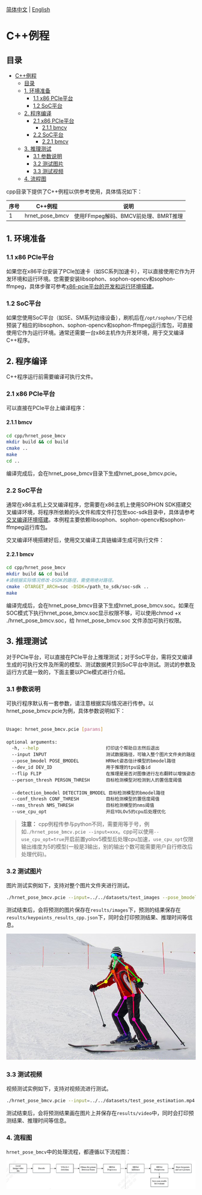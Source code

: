 [简体中文](./README.md) | [English](./README_EN.md)

# C++例程

## 目录

- [C++例程](#c++例程)
  - [目录](#目录)
  - [1. 环境准备](#1-环境准备)
    - [1.1 x86 PCIe平台](#11-x86-pcie平台)
    - [1.2 SoC平台](#12-soc平台)
  - [2. 程序编译](#2-程序编译)
    - [2.1 x86 PCIe平台](#21-x86-pcie平台)
      - [2.1.1 bmcv](#211-bmcv)
    - [2.2 SoC平台](#22-soc平台)
      - [2.2.1 bmcv](#221-bmcv)
  - [3. 推理测试](#3-推理测试)
    - [3.1 参数说明](#31-参数说明)
    - [3.2 测试图片](#32-测试图片)
    - [3.3 测试视频](#33-测试视频)
  - [4. 流程图](#4-流程图)


cpp目录下提供了C++例程以供参考使用，具体情况如下：

| 序号 | C++例程        | 说明                               |
| -- | --------------- | ---------------------------------- |
| 1  | hrnet_pose_bmcv | 使用FFmpeg解码、BMCV前处理、BMRT推理 |

## 1. 环境准备

### 1.1 x86 PCIe平台

如果您在x86平台安装了PCIe加速卡（如SC系列加速卡），可以直接使用它作为开发环境和运行环境。您需要安装libsophon、sophon-opencv和sophon-ffmpeg，具体步骤可参考[x86-pcie平台的开发和运行环境搭建](../../../docs/Environment_Install_Guide.md#3-x86-pcie平台的开发和运行环境搭建)。

### 1.2 SoC平台

如果您使用SoC平台（如SE、SM系列边缘设备），刷机后在`/opt/sophon/`下已经预装了相应的libsophon、sophon-opencv和sophon-ffmpeg运行库包，可直接使用它作为运行环境。通常还需要一台x86主机作为开发环境，用于交叉编译C++程序。

## 2. 程序编译

C++程序运行前需要编译可执行文件。

### 2.1 x86 PCIe平台

可以直接在PCIe平台上编译程序：

#### 2.1.1 bmcv

```bash
cd cpp/hrnet_pose_bmcv
mkdir build && cd build
cmake .. 
make
cd ..
```

编译完成后，会在hrnet_pose_bmcv目录下生成hrnet_pose_bmcv.pcie。

### 2.2 SoC平台

通常在x86主机上交叉编译程序，您需要在x86主机上使用SOPHON SDK搭建交叉编译环境，将程序所依赖的头文件和库文件打包至soc-sdk目录中，具体请参考[交叉编译环境搭建](../../../docs/Environment_Install_Guide.md#41-交叉编译环境搭建)。本例程主要依赖libsophon、sophon-opencv和sophon-ffmpeg运行库包。

交叉编译环境搭建好后，使用交叉编译工具链编译生成可执行文件：

#### 2.2.1 bmcv

```bash
cd cpp/hrnet_pose_bmcv
mkdir build && cd build
#请根据实际情况修改-DSDK的路径，需使用绝对路径。
cmake -DTARGET_ARCH=soc -DSDK=/path_to_sdk/soc-sdk ..  
make
```

编译完成后，会在hrnet_pose_bmcv目录下生成hrnet_pose_bmcv.soc。如果在SOC模式下执行hrnet_pose_bmcv.soc显示权限不够，可以使用chmod +x ./hrnet_pose_bmcv.soc，给 hrnet_pose_bmcv.soc 文件添加可执行权限。

## 3. 推理测试

对于PCIe平台，可以直接在PCIe平台上推理测试；对于SoC平台，需将交叉编译生成的可执行文件及所需的模型、测试数据拷贝到SoC平台中测试。测试的参数及运行方式是一致的，下面主要以PCIe模式进行介绍。

### 3.1 参数说明

可执行程序默认有一套参数，请注意根据实际情况进行传参。以hrnet_pose_bmcv.pcie为例，具体参数说明如下：

```bash

Usage: hrnet_pose_bmcv.pcie [params] 

optional arguments:
  -h, --help                         打印这个帮助日志然后退出
  --input INPUT                      测试数据路径，可输入整个图片文件夹的路径或者视频路径
  --pose_bmodel POSE_BMODEL          HRNet姿态估计模型的bmodel路径
  --dev_id DEV_ID                    用于推理的tpu设备id
  --flip FLIP                        在推理是是否对图像进行左右翻转以增强姿态估计检测效果
  --person_thresh PERSON_THRESH      目标检测模型对检测到人的置信度阈值
  
  --detection_bmodel DETECTION_BMODEL 目标检测模型的bmodel路径
  --conf_thresh CONF_THRESH          目标检测模型的置信度阈值
  --nms_thresh NMS_THRESH            目标检测模型的nms阈值
  --use_cpu_opt                      开启YOLOv5的cpu后处理优化
```

> **注意：** cpp例程传参与python不同，需要用等于号，例如`./hrnet_pose_bmcv.pcie --input=xxx`。cpp可以使用`--use_cpu_opt=true`开启前置yolov5模型后处理cpu加速，`use_cpu_opt`仅限输出维度为5的模型(一般是3输出，别的输出个数可能需要用户自行修改后处理代码)。

### 3.2 测试图片

图片测试实例如下，支持对整个图片文件夹进行测试。

```bash
./hrnet_pose_bmcv.pcie --input=../../datasets/test_images --pose_bmodel=../../models/BM1684X/hrnet_w32_256x192_int8.bmodel --person_thresh=0.5 --detection_bmodel=../../models/BM1684X/yolov5s_v6.1_3output_int8_4b.bmodel --conf_thresh=0.01 --nms_thresh=0.6 --classnames=../../datasets/coco.names
```

测试结束后，会将预测的图片保存在`results/images`下，预测的结果保存在`results/keypoints_results_cpp.json`下，同时会打印预测结果、推理时间等信息。

![res](../pics/785_cpp_bmcv.jpg)


### 3.3 测试视频

视频测试实例如下，支持对视频流进行测试。

```bash
./hrnet_pose_bmcv.pcie --input=../../datasets/test_pose_estimation.mp4 --pose_bmodel=../../models/BM1684X/hrnet_w32_256x192_int8.bmodel --person_thresh=0.5 --detection_bmodel=../../models/BM1684X/yolov5s_v6.1_3output_int8_4b.bmodel --conf_thresh=0.01 --nms_thresh=0.6 --classnames=../../datasets/coco.names
```

测试结束后，会将预测结果画在图片上并保存在`results/video`中，同时会打印预测结果、推理时间等信息。


### 4. 流程图

`hrnet_pose_bmcv`中的处理流程，都遵循以下流程图：

![flowchart](../pics/Flowchart.png)